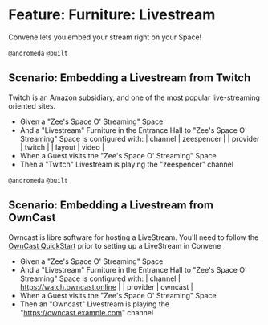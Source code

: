 # Feature: Furniture: Livestream

Convene lets you embed your stream right on your Space!

`@andromeda` `@built`

## Scenario: Embedding a Livestream from Twitch

Twitch is an Amazon subsidiary, and one of the most popular live-streaming oriented sites.

- Given a "Zee's Space O' Streaming" Space
- And a "Livestream" Furniture in the Entrance Hall to "Zee's Space O' Streaming" Space is configured with:
  | channel | zeespencer |
  | provider | twitch |
  | layout | video |
- When a Guest visits the "Zee's Space O' Streaming" Space
- Then a "Twitch" Livestream is playing the "zeespencer" channel

`@andromeda` `@built`

## Scenario: Embedding a Livestream from OwnCast

Owncast is libre software for hosting a LiveStream. You'll need to follow the [OwnCast QuickStart](https://owncast.online/quickstart/) prior to setting up a LiveStream in Convene

- Given a "Zee's Space O' Streaming" Space
- And a "Livestream" Furniture in the Entrance Hall to "Zee's Space O' Streaming" Space is configured with:
  | channel | https://watch.owncast.online |
  | provider | owncast |
- When a Guest visits the "Zee's Space O' Streaming" Space
- Then an "Owncast" Livestream is playing the "https://owncast.example.com" channel
